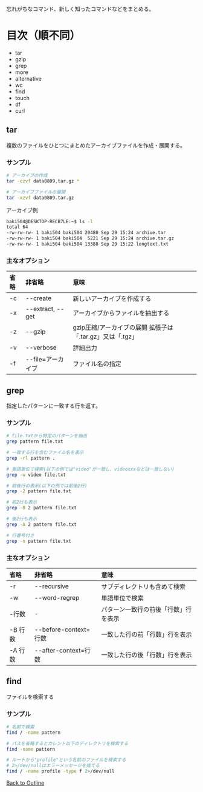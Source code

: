 
忘れがちなコマンド、新しく知ったコマンドなどをまとめる。

# 目次（順不同）
* tar
* gzip
* grep
* more
* alternative
* wc
* find
* touch
* df
* curl

## tar
複数のファイルをひとつにまとめたアーカイブファイルを作成・展開する。

### サンプル

```bash
# アーカイブの作成
tar -czvf data0809.tar.gz *

# アーカイブファイルの展開
tar -xzvf data0809.tar.gz

```

アーカイブ例
```bash
baki504@DESKTOP-RECB7LE:~$ ls -l
total 64
-rw-rw-rw- 1 baki504 baki504 20480 Sep 29 15:24 archive.tar
-rw-rw-rw- 1 baki504 baki504  5221 Sep 29 15:24 archive.tar.gz
-rw-rw-rw- 1 baki504 baki504 13388 Sep 29 15:22 longtext.txt
```

### 主なオプション

| 省略 | 非省略 | 意味 |
|:------|:-------|:-----|
| -c | --create | 新しいアーカイブを作成する |
| -x | --extract, --get | アーカイブからファイルを抽出する |
| -z | --gzip | gzip圧縮/アーカイブの展開 拡張子は「.tar.gz」又は「.tgz」 |
| -v | --verbose | 詳細出力 |
| -f | --file=アーカイブ | ファイル名の指定 |


## grep
指定したパターンに一致する行を返す。

### サンプル

```bash
# file.txtから特定のパターンを抽出
grep pattern file.txt

# 一致する行を含むファイル名を表示
grep -rl pattern .

# 単語単位で検索(以下の例では"video"が一致し、videoxxxなどは一致しない)
grep -w video file.txt

# 前後行の表示(以下の例では前後2行)
grep -2 pattern file.txt

# 前2行も表示
grep -B 2 pattern file.txt

# 後2行も表示
grep -A 2 pattern file.txt

# 行番号付き
grep -n pattern file.txt

```

### 主なオプション
| 省略 | 非省略 | 意味 |
|:------|:-------|:------|
| -r | --recursive | サブディレクトリも含めて検索 |
| -w | --word-regrep | 単語単位で検索 |
| -行数 | - | パターン一致行の前後「行数」行を表示 |
| -B 行数 | --before-context=行数 | 一致した行の前「行数」行を表示 |
| -A 行数 | --after-context=行数 | 一致した行の後「行数」行を表示  |


## find
ファイルを検索する

### サンプル

```bash
# 名前で検索
find / -name pattern

# パスを省略するとカレント以下のディレクトリを検索する
find -name pattern

# ルートから"profile"という名前のファイルを検索する
# 2>/dev/nullはエラーメッセージを捨てる
find / -name profile -type f 2>/dev/null

```


<!-- ********** リファレンスひな型　ここから **********
↓↓↓↓↓↓↓↓↓↓↓↓↓↓↓↓↓↓↓↓↓↓↓↓↓↓

## 

### サンプル

```bash
```

### 主なオプション
| 省略 | 非省略 | 意味 |
|:------|:-------|:------|
|  |  |  |
|  |  |  |
|  |  |  |
|  |  |  |

↑↑↑↑↑↑↑↑↑↑↑↑↑↑↑↑↑↑↑↑↑↑↑↑↑↑
********** リファレンスひな型　ここまで **********
・タイトルはひとことでコマンドを説明する（なるべく自分の言葉で説明する）
・表にはなるべく例に沿ったものを載せる
-->



[Back to Outline](https://github.com/baki504/knowledge/blob/master/README.md)
